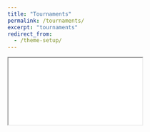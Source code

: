 ```yaml
---
title: "Tournaments"
permalink: /tournaments/
excerpt: "tournaments"
redirect_from:
  - /theme-setup/
---
```


<iframe src="{{site.baseurl}}/assets/vega/TrustsOpen/2017/40TrustsOpenA/www40TrustsOpenA/index.html"></iframe>